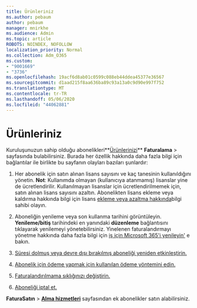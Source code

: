 ```yaml
---
title: Ürünleriniz
ms.author: pebaum
author: pebaum
manager: mnirkhe
ms.audience: Admin
ms.topic: article
ROBOTS: NOINDEX, NOFOLLOW
localization_priority: Normal
ms.collection: Adm_O365
ms.custom:
- "9001669"
- "3736"
ms.openlocfilehash: 19acf6d8ab01c0599c088eb44ddea45377e36567
ms.sourcegitcommit: d1aad215f8aa636ba89c93a13a0c9d90e997f752
ms.translationtype: MT
ms.contentlocale: tr-TR
ms.lasthandoff: 05/06/2020
ms.locfileid: "44062881"
---
```

# <a name="your-products"></a>Ürünleriniz

Kuruluşunuzun sahip olduğu abonelikleri**[Ürünlerinizi](https://go.microsoft.com/fwlink/p/?linkid=842054)** **Faturalama** > sayfasında bulabilirsiniz. Burada her özellik hakkında daha fazla bilgi için bağlantılar ile birlikte bu sayfanın olayları bazıları şunlardır:

1. Her abonelik için satın alınan lisans sayısını ve kaç tanesinin kullanıldığını yönetin.  **Not**: Kullanımda olmayan (kullanıcıya atanmamış) lisanslar yine de ücretlendirilir.  Kullanılmayan lisanslar için ücretlendirilmemek için, satın alınan lisans sayısını azaltın. Abonelikten lisans ekleme veya kaldırma hakkında bilgi için lisans [ekleme veya azaltma hakkında](https://docs.microsoft.com/alchemyinsights/how-to-add-or-reduce-licenses)bilgi sahibi olayın.

2. Aboneliğin yenileme veya son kullanma tarihini görüntüleyin.  **Yenileme/bitiş** tarihindeki en yanındaki **düzenleme** bağlantısını tıklayarak yenilemeyi yönetebilirsiniz.  Yinelenen faturalandırmayı yönetme hakkında daha fazla bilgi için [iş için Microsoft 365'i yenileyin'](https://go.microsoft.com/fwlink/?linkid=2119216) e bakın.

3. [Süresi dolmuş veya devre dışı bırakılmış aboneliği yeniden etkinleştirin.](https://go.microsoft.com/fwlink/?linkid=2117519)

4. [Abonelik için ödeme yapmak için kullanılan ödeme yöntemini edin.](https://go.microsoft.com/fwlink/?linkid=2117167)

5. [Faturalandırılmama sıklığınızı değiştirin.](https://go.microsoft.com/fwlink/?linkid=2119112)

6. [Aboneliği iptal et.](https://go.microsoft.com/fwlink/?linkid=2119113)

**FaturaSatın** > [**Alma hizmetleri**](https://go.microsoft.com/fwlink/p/?linkid=868433) sayfasından ek abonelikler satın alabilirsiniz.
